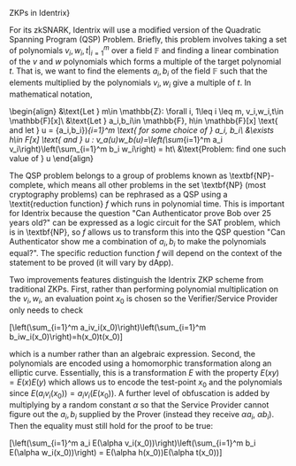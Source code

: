 ZKPs in Identrix}

For its zkSNARK, Identrix will use a modified version of the Quadratic Spanning Program (QSP) Problem. Briefly, this problem involves taking a set of polynomials $v_i,w_i, t\big|_{i=1}^m$ over a field $\mathbb{F}$ and finding a linear combination of the $v$ and $w$ polynomials which forms a multiple of the target polynomial $t$. That is, we want to find the elements $a_i,b_i$ of the field $\mathbb{F}$ such that the elements multiplied by the polynomials $v_i, w_i$ give a multiple of $t$. In mathematical notation,

\begin{align}
&\text{Let } m\in \mathbb{Z}: \forall i, 1\leq i \leq m, v_i,w_i,t\in \mathbb{F}[x]\\
&\text{Let } a_i,b_i\in \mathbb{F}, h\in \mathbb{F}[x] \text{ and let } u = \{a_i,b_i\})_{i=1}^m \text{ for some choice of } a_i, b_i\\
&\exists h\in F[x] \text{ and } u : v_a(u)w_b(u)=\left(\sum_{i=1}^m a_i v_i\right)\left(\sum_{i=1}^m b_i w_i\right) = ht\\
&\text{Problem: find one such value of } u
\end{align}

The QSP problem belongs to a group of problems known as \textbf{NP}-complete, which means all other problems in the set \textbf{NP} (most cryptography problems) can be rephrased as a QSP using a \textit{reduction function} $f$ which runs in polynomial time. This is important for Identrix because the question "Can Authenticator prove Bob over 25 years old?" can be expressed as a logic circuit for the SAT problem, which is in \textbf{NP}, so $f$ allows us to transform this into the QSP question "Can Authenticator show me a combination of $a_i,b_i$ to make the polynomials equal?". The specific reduction function $f$ will depend on the context of the statement to be proved (it will vary by dApp).

Two improvements features distinguish the Identrix ZKP scheme from traditional ZKPs. First, rather than performing polynomial multiplication on the $v_i,w_i$, an evaluation point $x_0$ is chosen so the Verifier/Service Provider only needs to check

\[\left(\sum_{i=1}^m a_iv_i(x_0)\right)\left(\sum_{i=1}^m b_iw_i(x_0)\right)=h(x_0)t(x_0)\]

which is a number rather than an algebraic expression. Second, the polynomials are encoded using a homomorphic transformation along an elliptic curve. Essentially, this is a transformation $E$ with the property $E(xy)=E(x)E(y)$ which allows us to encode the test-point $x_0$ and the polynomials since $E(a_iv_i(x_0))=a_iv_i(E(x_0))$. A further level of obfuscation is added by multiplying by a random constant $\alpha$ so that the Service Provider cannot figure out the $a_i,b_i$ supplied by the Prover (instead they receive $\alpha a_i$, $\alpha b_i$). Then the equality must still hold for the proof to be true:

\[\left(\sum_{i=1}^m a_i E(\alpha v_i(x_0))\right)\left(\sum_{i=1}^m b_i E(\alpha w_i(x_0))\right) = E(\alpha h(x_0))E(\alpha t(x_0))\]
